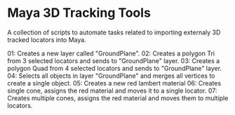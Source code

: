 # Maya 3D Tracking Tools

A collection of scripts to automate tasks related to importing externaly 3D tracked locators into Maya.

01: Creates a new layer called "GroundPlane".
02: Creates a polygon Tri from 3 selected locators and sends to "GroundPlane" layer.
03: Creates a polygon Quad from 4 selected locators and sends to "GroundPlane" layer.
04: Selects all objects in layer "GroundPlane" and merges all vertices to create a single object.
05: Creates a new red lambert material
06: Creates single cone, assigns the red material and moves it to a single locator.
07: Creates multiple cones, assigns the red material and moves them to multiple locators.